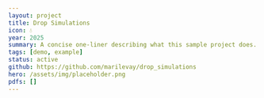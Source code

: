 ```yaml
---
layout: project
title: Drop Simulations
icon: 💧
year: 2025
summary: A concise one-liner describing what this sample project does.
tags: [demo, example]
status: active
github: https://github.com/marilevay/drop_simulations
hero: /assets/img/placeholder.png
pdfs: []
---
```


